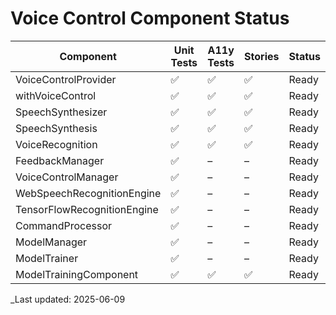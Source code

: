 # Voice Control Component Status

| Component | Unit Tests | A11y Tests | Stories | Status |
|-----------|-----------|-----------|---------|--------|
| VoiceControlProvider | ✅ | ✅ | ✅ | Ready |
| withVoiceControl | ✅ | ✅ | ✅ | Ready |
| SpeechSynthesizer | ✅ | ✅ | ✅ | Ready |
| SpeechSynthesis | ✅ | ✅ | ✅ | Ready |
| VoiceRecognition | ✅ | ✅ | ✅ | Ready |
| FeedbackManager | ✅ | – | – | Ready |
| VoiceControlManager | ✅ | – | – | Ready |
| WebSpeechRecognitionEngine | ✅ | – | – | Ready |
| TensorFlowRecognitionEngine | ✅ | – | – | Ready |
| CommandProcessor | ✅ | – | – | Ready |
| ModelManager | ✅ | – | – | Ready |
| ModelTrainer | ✅ | – | – | Ready |
| ModelTrainingComponent | ✅ | ✅ | ✅ | Ready |

_Last updated: 2025-06-09
